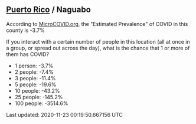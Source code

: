 
## [Puerto Rico](/united-states/puerto-rico) / Naguabo

According to [MicroCOVID.org](http://microcovid.org),
the "Estimated Prevalence" of COVID in this county is -3.7%

If you interact with a certain number of people in this location
(all at once in a group, or spread out across the day), what is the chance that
1 or more of them has COVID?

- 1 person: -3.7%
- 2 people: -7.4%
- 3 people: -11.4%
- 5 people: -19.6%
- 10 people: -43.2%
- 25 people: -145.2%
- 100 people: -3514.6%

Last updated: 2020-11-23 00:19:50.667156 UTC
